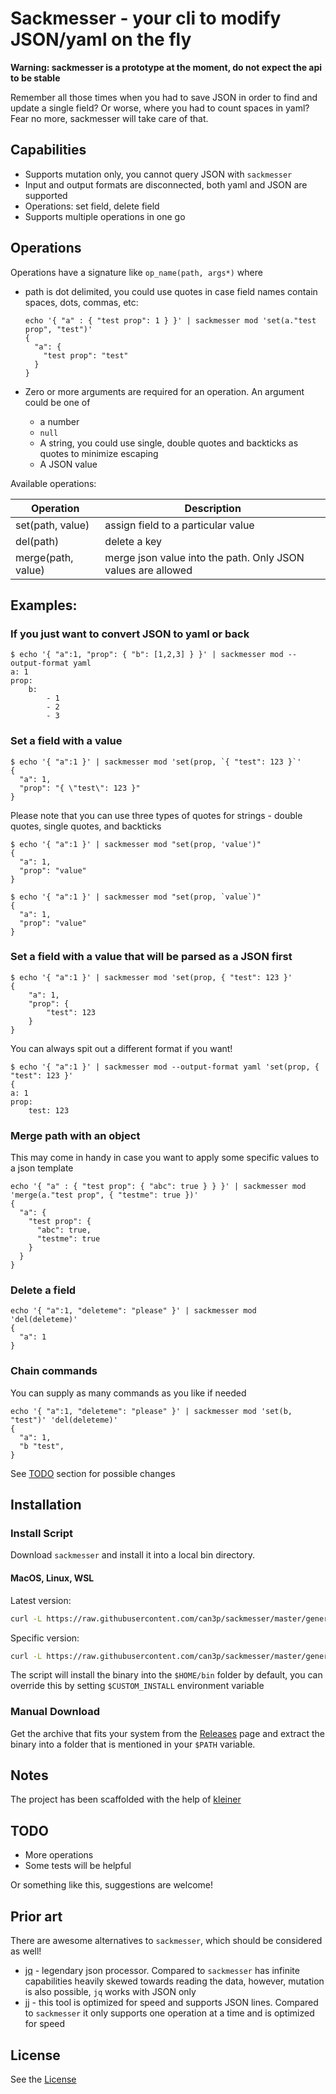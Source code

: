#  Sackmesser - your cli to modify JSON/yaml on the fly

__Warning: sackmesser is a prototype at the moment, do not expect the api to be stable__

Remember all those times when you had to save JSON in order to find and update a single field?
Or worse, where you had to count spaces in yaml? Fear no more, sackmesser will take care of that.

## Capabilities

* Supports mutation only, you cannot query JSON with `sackmesser`
* Input and output formats are disconnected, both yaml and JSON are supported
* Operations: set field, delete field
* Supports multiple operations in one go

## Operations

Operations have a signature like `op_name(path, args*)` where

* path is dot delimited, you could use quotes in case field names contain spaces, dots, commas, etc:

  ```
  echo '{ "a" : { "test prop": 1 } }' | sackmesser mod 'set(a."test prop", "test")'
  {
    "a": {
      "test prop": "test"
    }
  }
  ```

* Zero or more arguments are required for an operation. An argument could be one of
  - a number
  - `null`
  - A string, you could use single, double quotes and backticks as quotes to minimize escaping
  - A JSON value

Available operations:

| Operation  | Description |
| ------------- | ------------- |
| set(path, value)  | assign field to a particular value  |
| del(path)  | delete a key  |
| merge(path, value)  | merge json value into the path. Only JSON values are allowed  |

## Examples:

### If you just want to convert JSON to yaml or back

```
$ echo '{ "a":1, "prop": { "b": [1,2,3] } }' | sackmesser mod --output-format yaml
a: 1
prop:
    b:
        - 1
        - 2
        - 3
```

### Set a field with a value

```
$ echo '{ "a":1 }' | sackmesser mod 'set(prop, `{ "test": 123 }`'
{
  "a": 1,
  "prop": "{ \"test\": 123 }"
}
```

Please note that you can use three types of quotes for strings - double quotes, single quotes, and backticks

```
$ echo '{ "a":1 }' | sackmesser mod "set(prop, 'value')"
{
  "a": 1,
  "prop": "value"
}
```

```
$ echo '{ "a":1 }' | sackmesser mod "set(prop, `value`)"
{
  "a": 1,
  "prop": "value"
}
```

### Set a field with a value that will be parsed as a JSON first

```
$ echo '{ "a":1 }' | sackmesser mod 'set(prop, { "test": 123 }'
{
    "a": 1,
    "prop": {
        "test": 123
    }
}
```

You can always spit out a different format if you want!

```
$ echo '{ "a":1 }' | sackmesser mod --output-format yaml 'set(prop, { "test": 123 }'
{
a: 1
prop:
    test: 123
```

### Merge path with an object

This may come in handy in case you want to apply some specific values to a json template

```
echo '{ "a" : { "test prop": { "abc": true } } }' | sackmesser mod 'merge(a."test prop", { "testme": true })'
{
  "a": {
    "test prop": {
      "abc": true,
      "testme": true
    }
  }
}
```

### Delete a field

```
echo '{ "a":1, "deleteme": "please" }' | sackmesser mod 'del(deleteme)'
{
  "a": 1
}
```

### Chain commands

You can supply as many commands as you like if needed

```
echo '{ "a":1, "deleteme": "please" }' | sackmesser mod 'set(b, "test")' 'del(deleteme)'
{
  "a": 1,
  "b "test",
}
```

See [TODO](#TODO) section for possible changes

## Installation

### Install Script

Download `sackmesser` and install it into a local bin directory.

#### MacOS, Linux, WSL

Latest version:

```bash
curl -L https://raw.githubusercontent.com/can3p/sackmesser/master/generated/install.sh | sh
```

Specific version:

```bash
curl -L https://raw.githubusercontent.com/can3p/sackmesser/master/generated/install.sh | sh -s 0.0.4
```

The script will install the binary into the `$HOME/bin` folder by default, you can override this by setting
`$CUSTOM_INSTALL` environment variable

### Manual Download

Get the archive that fits your system from the [Releases](https://github.com/can3p/sackmesser/releases) page and
extract the binary into a folder that is mentioned in your `$PATH` variable.

## Notes

The project has been scaffolded with the help of [kleiner](https://github.com/can3p/kleiner)

## TODO

- More operations
- Some tests will be helpful

Or something like this, suggestions are welcome!

## Prior art

There are awesome alternatives to `sackmesser`, which should be considered as well!

* [jq](https://jqlang.github.io/jq/) - legendary json processor. Compared to `sackmesser` has infinite capabilities
  heavily skewed towards reading the data, however, mutation is also possible, `jq` works with JSON only
* [jj](https://github.com/tidwall/jj) - this tool is optimized for speed and supports JSON lines. Compared to `sackmesser` it only supports one operation at a time and is optimized for speed

## License

See the [License](LICENSE)
